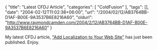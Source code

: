 {
	"title": "Latest CFDJ Article",
	"categories": [
		"ColdFusion"
	],
	"tags": [],
	"date": "2004-02-12T11:02:38+06:00",
	"url": "/2004/02/12/AB3764BB-D1AF-B00E-9A3537B6E8216A60",
	"oldurl": "http://www.raymondcamden.com/2004/2/12/AB3764BB-D1AF-B00E-9A3537B6E8216A60"
}

My latest CFDJ article, <a href="http://sys-con.com/coldfusion/article.cfm?id=712">"Add Localization to Your Web Site"</a> has just been published. Enjoy.